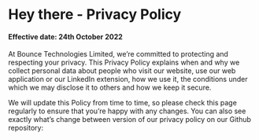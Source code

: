 # Hey there - Privacy Policy

#### Effective date: 24th October 2022

At Bounce Technologies Limited, we’re committed to protecting and respecting your privacy. This Privacy Policy explains when and why we collect personal data about people who visit our website, use our web application or our LinkedIn extension, how we use it, the conditions under which we may disclose it to others and how we keep it secure.

We will update this Policy from time to time, so please check this page regularly to ensure that you’re happy with any changes. You can also see exactly what’s change between version of our privacy policy on our Github repository:
